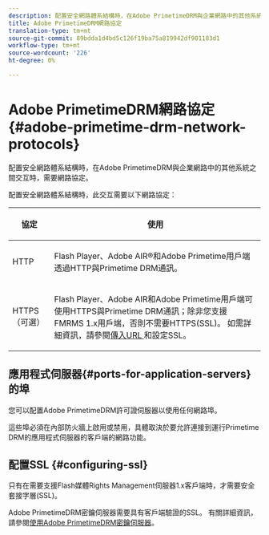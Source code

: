 ```yaml
---
description: 配置安全網路體系結構時，在Adobe PrimetimeDRM與企業網路中的其他系統之間交互時，需要網路協定。
title: Adobe PrimetimeDRM網路協定
translation-type: tm+mt
source-git-commit: 89bdda1d4bd5c126f19ba75a819942df901183d1
workflow-type: tm+mt
source-wordcount: '226'
ht-degree: 0%

---
```



# Adobe PrimetimeDRM網路協定{#adobe-primetime-drm-network-protocols}

配置安全網路體系結構時，在Adobe PrimetimeDRM與企業網路中的其他系統之間交互時，需要網路協定。

配置安全網路體系結構時，此交互需要以下網路協定：

<table frame="all" colsep="1" rowsep="1" class="+ topic/table adobe-d/table " id="table_itc_33z_n4"> 
 <thead class="- topic/thead "> 
  <tr rowsep="1" class="- topic/row "> 
   <th colname="1" class="- topic/entry entry"> <p class="- topic/p ">協定 </p> </th> 
   <th colname="2" class="- topic/entry entry"> <p class="- topic/p ">使用 </p> </th> 
  </tr> 
 </thead>
 <tbody class="- topic/tbody "> 
  <tr rowsep="1" class="- topic/row "> 
   <td colname="1" class="- topic/entry "> <p class="- topic/p ">HTTP </p> </td> 
   <td colname="2" class="- topic/entry "> <p class="- topic/p ">Flash Player、Adobe AIR®和Adobe Primetime用戶端透過HTTP與Primetime DRM通訊。 </p> </td> 
  </tr> 
  <tr rowsep="0" class="- topic/row "> 
   <td colname="1" class="- topic/entry "> <p class="- topic/p ">HTTPS（可選） </p> </td> 
   <td colname="2" class="- topic/entry "> <p class="- topic/p ">Flash Player、Adobe AIR和Adobe Primetime用戶端可使用HTTPS與Primetime DRM通訊；除非您支援FMRMS 1.x用戶端，否則不需要HTTPS(SSL)。 如需詳細資訊，請參閱<a href="../../secure-deployment-guidelines/overview/network-topology-firewall-rules.md" format="dita" scope="local">傳入URL </a>和設定SSL。 </p> </td> 
  </tr> 
 </tbody> 
</table>

## 應用程式伺服器{#ports-for-application-servers}的埠

您可以配置Adobe PrimetimeDRM許可證伺服器以使用任何網路埠。

這些埠必須在內部防火牆上啟用或禁用，具體取決於要允許連接到運行Primetime DRM的應用程式伺服器的客戶端的網路功能。

## 配置SSL {#configuring-ssl}

只有在需要支援Flash媒體Rights Management伺服器1.x客戶端時，才需要安全套接字層(SSL)。

Adobe PrimetimeDRM密鑰伺服器需要具有客戶端驗證的SSL。 有關詳細資訊，請參閱[使用Adobe PrimetimeDRM密鑰伺服器](../../using-the-drm-key-server/requirements.md)。